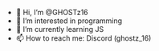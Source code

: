 - 👋 Hi, I’m @GHOSTz16
- 👀 I’m interested in programming
- 🌱 I’m currently learning JS
- 📫 How to reach me: Discord (ghostz_16)
